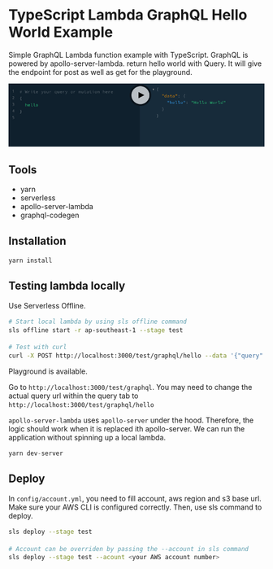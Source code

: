 # TypeScript Lambda GraphQL Hello World Example

Simple GraphQL Lambda function example with TypeScript. GraphQL is powered by apollo-server-lambda. return hello world with Query. It will give the endpoint for post as well as get for the playground.

<img src="./img/hello-world-playground.png" />

## Tools

- yarn
- serverless
- apollo-server-lambda
- graphql-codegen

## Installation

```bash
yarn install
```

## Testing lambda locally

Use Serverless Offline.

```bash
# Start local lambda by using sls offline command
sls offline start -r ap-southeast-1 --stage test

# Test with curl
curl -X POST http://localhost:3000/test/graphql/hello --data '{"query": "{hello}"}'
```

Playground is available.

Go to `http://localhost:3000/test/graphql`. You may need to change the actual query url within the query tab to `http://localhost:3000/test/graphql/hello`

`apollo-server-lambda` uses `apollo-server` under the hood. Therefore, the logic should work when it is replaced ith apollo-server. We can run the application without spinning up a local lambda.

```js
yarn dev-server
```

## Deploy

In `config/account.yml`, you need to fill account, aws region and s3 base url. Make sure your AWS CLI is configured correctly. Then, use sls command to deploy.

```bash
sls deploy --stage test

# Account can be overriden by passing the --account in sls command
sls deploy --stage test --acount <your AWS account number>
```
